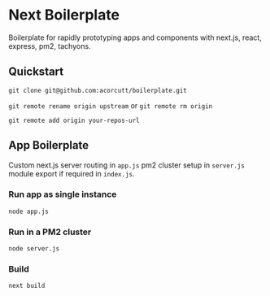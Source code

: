 # Next Boilerplate

Boilerplate for rapidly prototyping apps and components with next.js, react, express, pm2, tachyons.

## Quickstart

`git clone git@github.com:acorcutt/boilerplate.git`

`git remote rename origin upstream` or `git remote rm origin`

`git remote add origin your-repos-url`

## App Boilerplate

Custom next.js server routing in `app.js` pm2 cluster setup in `server.js` module export if required in `index.js`.

### Run app as single instance
`node app.js`

### Run in a PM2 cluster
`node server.js`

### Build
`next build`